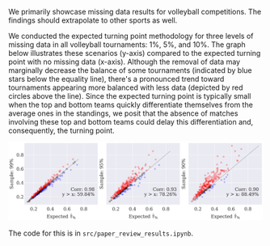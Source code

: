 We primarily showcase missing data results for volleyball competitions. The findings should extrapolate to other sports as well.

We conducted the expected turning point methodology for three levels of missing data in all volleyball tournaments: 1%, 5%, and 10%. The graph below illustrates these scenarios (y-axis) compared to the expected turning point with no missing data (x-axis). Although the removal of data may marginally decrease the balance of some tournaments (indicated by blue stars below the equality line), there's a pronounced trend toward tournaments appearing more balanced with less data (depicted by red circles above the line). Since the expected turning point is typically small when the top and bottom teams quickly differentiate themselves from the average ones in the standings, we posit that the absence of matches involving these top and bottom teams could delay this differentiation and, consequently, the turning point. 

![alt text](images/missing_data.png)

The code for this is in `src/paper_review_results.ipynb`.
